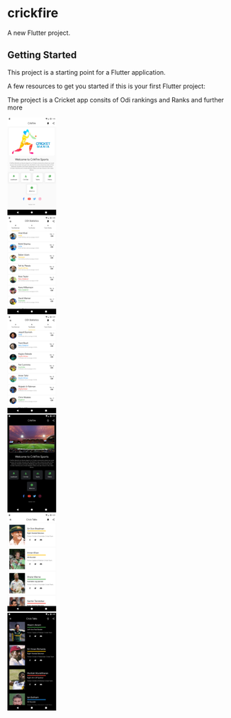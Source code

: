 # crickfire

A new Flutter project.

## Getting Started

This project is a starting point for a Flutter application.

A few resources to get you started if this is your first Flutter project:

The project is a Cricket app consits of Odi rankings and Ranks and further more

<div class="well text-center">
    <div class="col-md-4">
        <img src="assets/images/1.png" height="220">
    </div>
    <div class="col-md-8">
        <img src="assets/images/2.png" height="220">
    </div>
    <div class="col-md-6">
        <img src="assets/images/3.png" height="220">
    </div>
    <div class="col-md-6"
        <img src="assets/images/4.png" height="220">
    </div>
    <div class="col-md-6">
        <img src="assets/images/5.png" height="220">
    </div>
    <div class="col-md-6">
        <img src="assets/images/6.png" height="220">
    </div>
    <div class="col-md-6">
        <img src="assets/images/7.png" height="220">
    </div>
</div>


